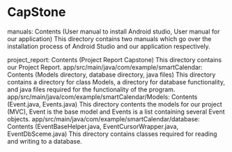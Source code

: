 # CapStone
manuals: Contents (User manual to install Android studio, User manual for our application)
                This directory contains two manuals which go over the installation process of Android Studio and our application                           respectively.
                
                
project_report: Contents (Project Report Capstone)
                This directory contains our Project Report.
app/src/main/java/com/example/smartCalendar: Contents (Models directory, database directory, java files)
                This directory contains a directory for class Models, a directory for database functionality, and java files required for                 the functionality of the program.
app/src/main/java/com/example/smartCalendar/Models: Contents (Event.java, Events.java)
                This directory contents the models for our project (MVC), Event is the base model and Events is a list containing several                 Event objects.
 app/src/main/java/com/example/smartCalendar/database: Contents (EventBaseHelper.java, EventCursorWrapper.java, EventDbSceme.java)
                This directory contains classes required for reading and writing to a database.
